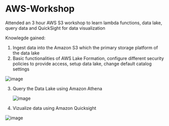 # AWS-Workshop
Attended an 3 hour AWS S3 workshop to learn lambda functions, data lake, query data and QuickSight for data visualization

Knowlegde gained:
1. Ingest data into the Amazon S3 which the primary storage platform of the data lake
2. Basic functionalities of AWS Lake Formation, configure different security policies to provide access, setup data lake, change default catalog settings

  ![image](https://github.com/SaneelTare/AWS-Workshop/assets/90349506/e645f3ef-30e3-4f4c-a3b0-f5a159b1b7cb)
  
3. Query the Data Lake using Amazon Athena

   ![image](https://github.com/SaneelTare/AWS-Workshop/assets/90349506/53b7cac4-3ebd-4d5a-80ad-ec6a6b2ef86e)

5. Vizualize data using Amazon Quicksight

![image](https://github.com/SaneelTare/AWS-Workshop/assets/90349506/0bdf95f9-ba5e-4499-b0c9-2a6d94cacab0)
